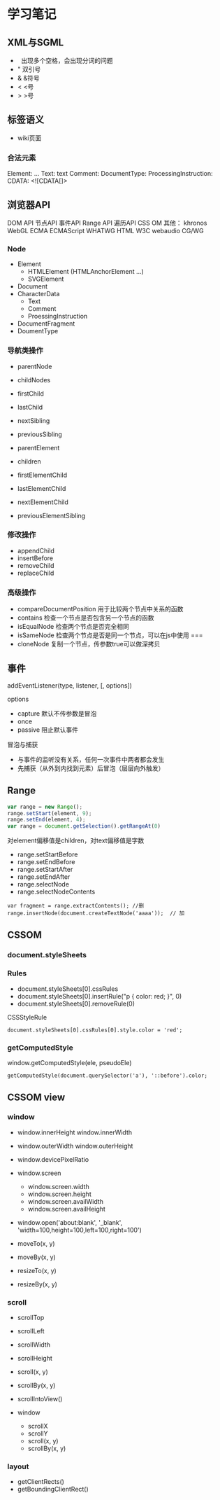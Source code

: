 # 学习笔记

## XML与SGML

* &nbsp; 出现多个空格，会出现分词的问题
* &quot; 双引号
* &amp; &符号
* &lt;  <号
* &gt;  >号

## 标签语义

* wiki页面

### 合法元素
Element: <tagname>...</tagname>
Text: text
Comment: <!--comments-->
DocumentType: <!Doctype html>
ProcessingInstruction: <?a 1?>
CDATA: <![CDATA[]>


## 浏览器API

DOM API
    节点API
    事件API
    Range API
    遍历API
CSS OM
其他：
    khronos
        WebGL
    ECMA
        ECMAScript
    WHATWG
        HTML
    W3C
        webaudio
        CG/WG

### Node

* Element
  * HTMLElement (HTMLAnchorElement ...)
  * SVGElement
* Document
* CharacterData
  * Text
  * Comment
  * ProessingInstruction
* DocumentFragment
* DoumentType

### 导航类操作

* parentNode
* childNodes
* firstChild
* lastChild
* nextSibling
* previousSibling


* parentElement
* children
* firstElementChild
* lastElementChild
* nextElementChild
* previousElementSibling


### 修改操作

* appendChild
* insertBefore
* removeChild
* replaceChild

### 高级操作

* compareDocumentPosition 用于比较两个节点中关系的函数
* contains 检查一个节点是否包含另一个节点的函数
* isEqualNode 检查两个节点是否完全相同
* isSameNode 检查两个节点是否是同一个节点，可以在js中使用 ===
* cloneNode 复制一个节点，传参数true可以做深拷贝

## 事件

addEventListener(type, listener, [, options])

options
* capture 默认不传参数是冒泡
* once
* passive 阻止默认事件

冒泡与捕获

* 与事件的监听没有关系，任何一次事件中两者都会发生
* 先捕获（从外到内找到元素）后冒泡（层层向外触发）

## Range

```javascript
var range = new Range();
range.setStart(element, 9);
range.setEnd(element, 4);
var range = document.getSelection().getRangeAt(0)

```

对element偏移值是children，对text偏移值是字数

* range.setStartBefore
* range.setEndBefore
* range.setStartAfter
* range.setEndAfter
* range.selectNode
* range.selectNodeContents

```
var fragment = range.extractContents(); //删
range.insertNode(document.createTextNode('aaaa'));  // 加
```

## CSSOM

### document.styleSheets

### Rules

* document.styleSheets[0].cssRules
* document.styleSheets[0].insertRule("p { color: red; }", 0)
* document.styleSheets[0].removeRule(0)

CSSStyleRule

```
document.styleSheets[0].cssRules[0].style.color = 'red';
```

### getComputedStyle

window.getComputedStyle(ele, pseudoEle)

```
getComputedStyle(document.querySelector('a'), '::before').color;
```

## CSSOM view

### window

* window.innerHeight window.innerWidth
* window.outerWidth window.outerHeight
* window.devicePixelRatio
* window.screen
  * window.screen.width
  * window.screen.height
  * window.screen.availWidth
  * window.screen.availHeight
  
* window.open('about:blank', '_blank', 'width=100,height=100,left=100,right=100')
* moveTo(x, y)
* moveBy(x, y)
* resizeTo(x, y)
* resizeBy(x, y)


### scroll

* scrollTop
* scrollLeft
* scrollWidth
* scrollHeight
* scroll(x, y)
* scrollBy(x, y)
* scrollIntoView()

* window
  * scrollX
  * scrollY
  * scroll(x, y)
  * scrollBy(x, y)
  
  
### layout  

* getClientRects()
* getBoundingClientRect()
  

